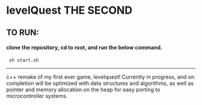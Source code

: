 # levelQuest THE SECOND
<h2>
TO RUN:
  </h2>
 <h4> clone the repository, cd to root, and run the below command.  </h4>
  <code> sh start.sh</code> 
  <hr/>
<p>c++ remake of my first ever game, levelquest! Currently in progress, and on completion will be  optimized with data structures and algorithms, as well as pointer and memory allocation on the heap for easy porting to microcontroller systems. </p>



